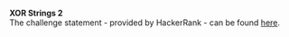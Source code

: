 **XOR Strings 2**
<br>
The challenge statement - provided by HackerRank -  can be found [here](src/main/resources/xor-strings-2.pdf).